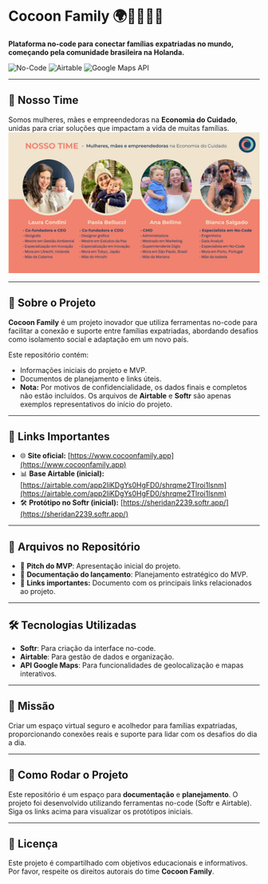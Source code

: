 # Cocoon Family 🌍👨‍👩‍👧‍👦  
**Plataforma no-code para conectar famílias expatriadas no mundo, começando pela comunidade brasileira na Holanda.**


![No-Code](https://img.shields.io/badge/No--Code-Softr-blue)
![Airtable](https://img.shields.io/badge/Airtable-Dynamic-yellow)
![Google Maps API](https://img.shields.io/badge/Google-Maps%20API-red)

---
## 👫 Nosso Time
Somos mulheres, mães e empreendedoras na **Economia do Cuidado**, unidas para criar soluções que impactam a vida de muitas famílias.
![Nosso Time](IMAGENS/nosso-time.jpg)

---

## 🌟 Sobre o Projeto
**Cocoon Family** é um projeto inovador que utiliza ferramentas no-code para facilitar a conexão e suporte entre famílias expatriadas, abordando desafios como isolamento social e adaptação em um novo país.

Este repositório contém:
- Informações iniciais do projeto e MVP.
- Documentos de planejamento e links úteis.
- **Nota:** Por motivos de confidencialidade, os dados finais e completos não estão incluídos. Os arquivos de **Airtable** e **Softr** são apenas exemplos representativos do início do projeto.

---

## 📌 Links Importantes
- 🌐 **Site oficial:** [https://www.cocoonfamily.app](https://www.cocoonfamily.app)
- 📊 **Base Airtable (inicial):** [https://airtable.com/app2liKDgYs0HgFD0/shrqme2Tlroi1lsnm](https://airtable.com/app2liKDgYs0HgFD0/shrqme2Tlroi1lsnm)
- 🛠️ **Protótipo no Softr (inicial):** [https://sheridan2239.softr.app/](https://sheridan2239.softr.app/)

---

## 📂 Arquivos no Repositório
- 📄 **Pitch do MVP**: Apresentação inicial do projeto.
- 📜 **Documentação do lançamento**: Planejamento estratégico do MVP.
- 🔗 **Links importantes:** Documento com os principais links relacionados ao projeto.

---

## 🛠️ Tecnologias Utilizadas
- **Softr**: Para criação da interface no-code.
- **Airtable**: Para gestão de dados e organização.
- **API Google Maps**: Para funcionalidades de geolocalização e mapas interativos.

---

## 🎯 Missão
Criar um espaço virtual seguro e acolhedor para famílias expatriadas, proporcionando conexões reais e suporte para lidar com os desafios do dia a dia.

---

## 🚀 Como Rodar o Projeto
Este repositório é um espaço para **documentação** e **planejamento**. O projeto foi desenvolvido utilizando ferramentas no-code (Softr e Airtable).  
Siga os links acima para visualizar os protótipos iniciais.

---

## 📝 Licença
Este projeto é compartilhado com objetivos educacionais e informativos. Por favor, respeite os direitos autorais do time **Cocoon Family**.
